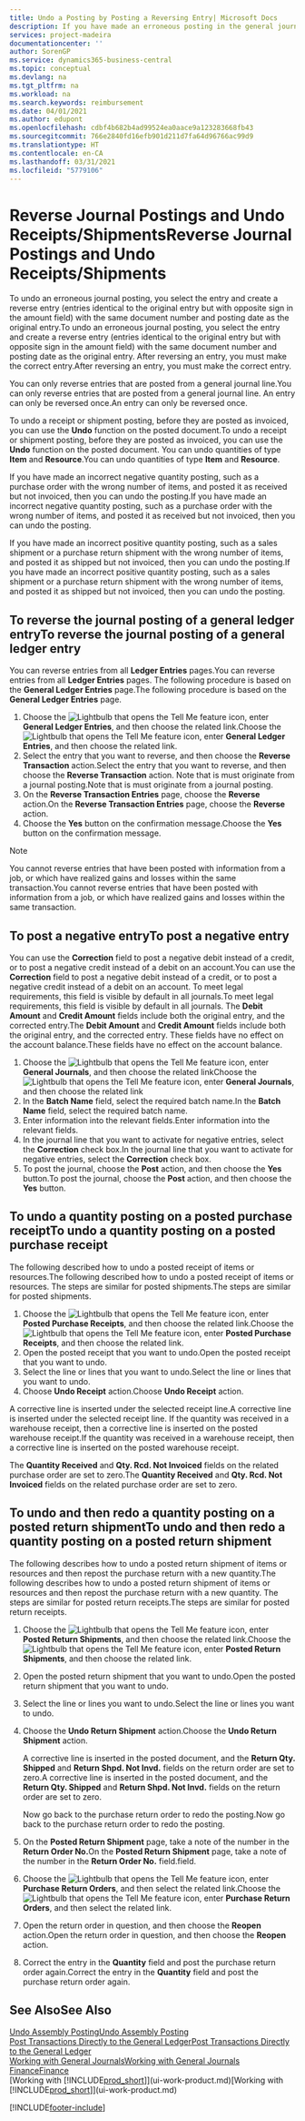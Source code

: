 ```yaml
---
title: Undo a Posting by Posting a Reversing Entry| Microsoft Docs
description: If you have made an erroneous posting in the general journal, then you can use the Reverse Transaction function to undo the posting with a correct audit trail.
services: project-madeira
documentationcenter: ''
author: SorenGP
ms.service: dynamics365-business-central
ms.topic: conceptual
ms.devlang: na
ms.tgt_pltfrm: na
ms.workload: na
ms.search.keywords: reimbursement
ms.date: 04/01/2021
ms.author: edupont
ms.openlocfilehash: cdbf4b682b4ad99524ea0aace9a123283668fb43
ms.sourcegitcommit: 766e2840fd16efb901d211d7fa64d96766ac99d9
ms.translationtype: HT
ms.contentlocale: en-CA
ms.lasthandoff: 03/31/2021
ms.locfileid: "5779106"
---
```

# <a name="reverse-journal-postings-and-undo-receiptsshipments"></a><span data-ttu-id="1fbf2-103">Reverse Journal Postings and Undo Receipts/Shipments</span><span class="sxs-lookup"><span data-stu-id="1fbf2-103">Reverse Journal Postings and Undo Receipts/Shipments</span></span>
<span data-ttu-id="1fbf2-104">To undo an erroneous journal posting, you select the entry and create a reverse entry (entries identical to the original entry but with opposite sign in the amount field) with the same document number and posting date as the original entry.</span><span class="sxs-lookup"><span data-stu-id="1fbf2-104">To undo an erroneous journal posting, you select the entry and create a reverse entry (entries identical to the original entry but with opposite sign in the amount field) with the same document number and posting date as the original entry.</span></span> <span data-ttu-id="1fbf2-105">After reversing an entry, you must make the correct entry.</span><span class="sxs-lookup"><span data-stu-id="1fbf2-105">After reversing an entry, you must make the correct entry.</span></span>

<span data-ttu-id="1fbf2-106">You can only reverse entries that are posted from a general journal line.</span><span class="sxs-lookup"><span data-stu-id="1fbf2-106">You can only reverse entries that are posted from a general journal line.</span></span> <span data-ttu-id="1fbf2-107">An entry can only be reversed once.</span><span class="sxs-lookup"><span data-stu-id="1fbf2-107">An entry can only be reversed once.</span></span>

<span data-ttu-id="1fbf2-108">To undo a receipt or shipment posting, before they are posted as invoiced, you can use the **Undo** function on the posted document.</span><span class="sxs-lookup"><span data-stu-id="1fbf2-108">To undo a receipt or shipment posting, before they are posted as invoiced, you can use the **Undo** function on the posted document.</span></span> <span data-ttu-id="1fbf2-109">You can undo quantities of type **Item** and **Resource**.</span><span class="sxs-lookup"><span data-stu-id="1fbf2-109">You can undo quantities of type **Item** and **Resource**.</span></span>

<span data-ttu-id="1fbf2-110">If you have made an incorrect negative quantity posting, such as a purchase order with the wrong number of items, and posted it as received but not invoiced, then you can undo the posting.</span><span class="sxs-lookup"><span data-stu-id="1fbf2-110">If you have made an incorrect negative quantity posting, such as a purchase order with the wrong number of items, and posted it as received but not invoiced, then you can undo the posting.</span></span>

<span data-ttu-id="1fbf2-111">If you have made an incorrect positive quantity posting, such as a sales shipment or a purchase return shipment with the wrong number of items, and posted it as shipped but not invoiced, then you can undo the posting.</span><span class="sxs-lookup"><span data-stu-id="1fbf2-111">If you have made an incorrect positive quantity posting, such as a sales shipment or a purchase return shipment with the wrong number of items, and posted it as shipped but not invoiced, then you can undo the posting.</span></span>   

## <a name="to-reverse-the-journal-posting-of-a-general-ledger-entry"></a><span data-ttu-id="1fbf2-112">To reverse the journal posting of a general ledger entry</span><span class="sxs-lookup"><span data-stu-id="1fbf2-112">To reverse the journal posting of a general ledger entry</span></span>
<span data-ttu-id="1fbf2-113">You can reverse entries from all **Ledger Entries** pages.</span><span class="sxs-lookup"><span data-stu-id="1fbf2-113">You can reverse entries from all **Ledger Entries** pages.</span></span> <span data-ttu-id="1fbf2-114">The following procedure is based on the **General Ledger Entries** page.</span><span class="sxs-lookup"><span data-stu-id="1fbf2-114">The following procedure is based on the **General Ledger Entries** page.</span></span>
1. <span data-ttu-id="1fbf2-115">Choose the ![Lightbulb that opens the Tell Me feature](media/ui-search/search_small.png "Tell me what you want to do") icon, enter **General Ledger Entries**, and then choose the related link.</span><span class="sxs-lookup"><span data-stu-id="1fbf2-115">Choose the ![Lightbulb that opens the Tell Me feature](media/ui-search/search_small.png "Tell me what you want to do") icon, enter **General Ledger Entries**, and then choose the related link.</span></span>
2. <span data-ttu-id="1fbf2-116">Select the entry that you want to reverse, and then choose the **Reverse Transaction** action.</span><span class="sxs-lookup"><span data-stu-id="1fbf2-116">Select the entry that you want to reverse, and then choose the **Reverse Transaction** action.</span></span> <span data-ttu-id="1fbf2-117">Note that is must originate from a journal posting.</span><span class="sxs-lookup"><span data-stu-id="1fbf2-117">Note that is must originate from a journal posting.</span></span>
3. <span data-ttu-id="1fbf2-118">On the **Reverse Transaction Entries** page, choose the **Reverse** action.</span><span class="sxs-lookup"><span data-stu-id="1fbf2-118">On the **Reverse Transaction Entries** page, choose the **Reverse** action.</span></span>
4. <span data-ttu-id="1fbf2-119">Choose the **Yes** button on the confirmation message.</span><span class="sxs-lookup"><span data-stu-id="1fbf2-119">Choose the **Yes** button on the confirmation message.</span></span>

> [!NOTE]
> <span data-ttu-id="1fbf2-120">You cannot reverse entries that have been posted with information from a job, or which have realized gains and losses within the same transaction.</span><span class="sxs-lookup"><span data-stu-id="1fbf2-120">You cannot reverse entries that have been posted with information from a job, or which have realized gains and losses within the same transaction.</span></span>

## <a name="to-post-a-negative-entry"></a><span data-ttu-id="1fbf2-121">To post a negative entry</span><span class="sxs-lookup"><span data-stu-id="1fbf2-121">To post a negative entry</span></span>  
<span data-ttu-id="1fbf2-122">You can use the **Correction** field to post a negative debit instead of a credit, or to post a negative credit instead of a debit on an account.</span><span class="sxs-lookup"><span data-stu-id="1fbf2-122">You can use the **Correction** field to post a negative debit instead of a credit, or to post a negative credit instead of a debit on an account.</span></span> <span data-ttu-id="1fbf2-123">To meet legal requirements, this field is visible by default in all journals.</span><span class="sxs-lookup"><span data-stu-id="1fbf2-123">To meet legal requirements, this field is visible by default in all journals.</span></span> <span data-ttu-id="1fbf2-124">The **Debit Amount** and **Credit Amount** fields include both the original entry, and the corrected entry.</span><span class="sxs-lookup"><span data-stu-id="1fbf2-124">The **Debit Amount** and **Credit Amount** fields include both the original entry, and the corrected entry.</span></span> <span data-ttu-id="1fbf2-125">These fields have no effect on the account balance.</span><span class="sxs-lookup"><span data-stu-id="1fbf2-125">These fields have no effect on the account balance.</span></span>  

1.  <span data-ttu-id="1fbf2-126">Choose the ![Lightbulb that opens the Tell Me feature](media/ui-search/search_small.png "Tell me what you want to do") icon, enter **General Journals**, and then choose the related link</span><span class="sxs-lookup"><span data-stu-id="1fbf2-126">Choose the ![Lightbulb that opens the Tell Me feature](media/ui-search/search_small.png "Tell me what you want to do") icon, enter **General Journals**, and then choose the related link</span></span>  
2.  <span data-ttu-id="1fbf2-127">In the **Batch Name** field, select the required batch name.</span><span class="sxs-lookup"><span data-stu-id="1fbf2-127">In the **Batch Name** field, select the required batch name.</span></span>  
3.  <span data-ttu-id="1fbf2-128">Enter information into the relevant fields.</span><span class="sxs-lookup"><span data-stu-id="1fbf2-128">Enter information into the relevant fields.</span></span>  
4.  <span data-ttu-id="1fbf2-129">In the journal line that you want to activate for negative entries, select the **Correction** check box.</span><span class="sxs-lookup"><span data-stu-id="1fbf2-129">In the journal line that you want to activate for negative entries, select the **Correction** check box.</span></span>  
5.  <span data-ttu-id="1fbf2-130">To post the journal, choose the **Post** action, and then choose the **Yes** button.</span><span class="sxs-lookup"><span data-stu-id="1fbf2-130">To post the journal, choose the **Post** action, and then choose the **Yes** button.</span></span>

## <a name="to-undo-a-quantity-posting-on-a-posted-purchase-receipt"></a><span data-ttu-id="1fbf2-131">To undo a quantity posting on a posted purchase receipt</span><span class="sxs-lookup"><span data-stu-id="1fbf2-131">To undo a quantity posting on a posted purchase receipt</span></span>  
<span data-ttu-id="1fbf2-132">The following described how to undo a posted receipt of items or resources.</span><span class="sxs-lookup"><span data-stu-id="1fbf2-132">The following described how to undo a posted receipt of items or resources.</span></span> <span data-ttu-id="1fbf2-133">The steps are similar for posted shipments.</span><span class="sxs-lookup"><span data-stu-id="1fbf2-133">The steps are similar for posted shipments.</span></span>

1.  <span data-ttu-id="1fbf2-134">Choose the ![Lightbulb that opens the Tell Me feature](media/ui-search/search_small.png "Tell me what you want to do") icon, enter **Posted Purchase Receipts**, and then choose the related link.</span><span class="sxs-lookup"><span data-stu-id="1fbf2-134">Choose the ![Lightbulb that opens the Tell Me feature](media/ui-search/search_small.png "Tell me what you want to do") icon, enter **Posted Purchase Receipts**, and then choose the related link.</span></span>  
2.  <span data-ttu-id="1fbf2-135">Open the posted receipt that you want to undo.</span><span class="sxs-lookup"><span data-stu-id="1fbf2-135">Open the posted receipt that you want to undo.</span></span>  
3.  <span data-ttu-id="1fbf2-136">Select the line or lines that you want to undo.</span><span class="sxs-lookup"><span data-stu-id="1fbf2-136">Select the line or lines that you want to undo.</span></span>  
4.  <span data-ttu-id="1fbf2-137">Choose **Undo Receipt** action.</span><span class="sxs-lookup"><span data-stu-id="1fbf2-137">Choose **Undo Receipt** action.</span></span>

<span data-ttu-id="1fbf2-138">A corrective line is inserted under the selected receipt line.</span><span class="sxs-lookup"><span data-stu-id="1fbf2-138">A corrective line is inserted under the selected receipt line.</span></span> <span data-ttu-id="1fbf2-139">If the quantity was received in a warehouse receipt, then a corrective line is inserted on the posted warehouse receipt.</span><span class="sxs-lookup"><span data-stu-id="1fbf2-139">If the quantity was received in a warehouse receipt, then a corrective line is inserted on the posted warehouse receipt.</span></span>  

<span data-ttu-id="1fbf2-140">The **Quantity Received** and **Qty. Rcd. Not Invoiced** fields on the related purchase order are set to zero.</span><span class="sxs-lookup"><span data-stu-id="1fbf2-140">The **Quantity Received** and **Qty. Rcd. Not Invoiced** fields on the related purchase order are set to zero.</span></span>

## <a name="to-undo-and-then-redo-a-quantity-posting-on-a-posted-return-shipment"></a><span data-ttu-id="1fbf2-141">To undo and then redo a quantity posting on a posted return shipment</span><span class="sxs-lookup"><span data-stu-id="1fbf2-141">To undo and then redo a quantity posting on a posted return shipment</span></span>
<span data-ttu-id="1fbf2-142">The following describes how to undo a posted return shipment of items or resources and then repost the purchase return with a new quantity.</span><span class="sxs-lookup"><span data-stu-id="1fbf2-142">The following describes how to undo a posted return shipment of items or resources and then repost the purchase return with a new quantity.</span></span> <span data-ttu-id="1fbf2-143">The steps are similar for posted return receipts.</span><span class="sxs-lookup"><span data-stu-id="1fbf2-143">The steps are similar for posted return receipts.</span></span>

1.  <span data-ttu-id="1fbf2-144">Choose the ![Lightbulb that opens the Tell Me feature](media/ui-search/search_small.png "Tell me what you want to do") icon, enter **Posted Return Shipments**, and then choose the related link.</span><span class="sxs-lookup"><span data-stu-id="1fbf2-144">Choose the ![Lightbulb that opens the Tell Me feature](media/ui-search/search_small.png "Tell me what you want to do") icon, enter **Posted Return Shipments**, and then choose the related link.</span></span>  
2.  <span data-ttu-id="1fbf2-145">Open the posted return shipment that you want to undo.</span><span class="sxs-lookup"><span data-stu-id="1fbf2-145">Open the posted return shipment that you want to undo.</span></span>
3. <span data-ttu-id="1fbf2-146">Select the line or lines you want to undo.</span><span class="sxs-lookup"><span data-stu-id="1fbf2-146">Select the line or lines you want to undo.</span></span>  

4.  <span data-ttu-id="1fbf2-147">Choose the **Undo Return Shipment** action.</span><span class="sxs-lookup"><span data-stu-id="1fbf2-147">Choose the **Undo Return Shipment** action.</span></span>  

    <span data-ttu-id="1fbf2-148">A corrective line is inserted in the posted document, and the **Return Qty. Shipped** and **Return Shpd. Not Invd.** fields on the return order are set to zero.</span><span class="sxs-lookup"><span data-stu-id="1fbf2-148">A corrective line is inserted in the posted document, and the **Return Qty. Shipped** and **Return Shpd. Not Invd.** fields on the return order are set to zero.</span></span>  

    <span data-ttu-id="1fbf2-149">Now go back to the purchase return order to redo the posting.</span><span class="sxs-lookup"><span data-stu-id="1fbf2-149">Now go back to the purchase return order to redo the posting.</span></span>  

5.  <span data-ttu-id="1fbf2-150">On the **Posted Return Shipment** page, take a note of the number in the **Return Order No.**</span><span class="sxs-lookup"><span data-stu-id="1fbf2-150">On the **Posted Return Shipment** page, take a note of the number in the **Return Order No.**</span></span> <span data-ttu-id="1fbf2-151">field.</span><span class="sxs-lookup"><span data-stu-id="1fbf2-151">field.</span></span>  
6.  <span data-ttu-id="1fbf2-152">Choose the ![Lightbulb that opens the Tell Me feature](media/ui-search/search_small.png "Tell me what you want to do") icon, enter **Purchase Return Orders**, and then select the related link.</span><span class="sxs-lookup"><span data-stu-id="1fbf2-152">Choose the ![Lightbulb that opens the Tell Me feature](media/ui-search/search_small.png "Tell me what you want to do") icon, enter **Purchase Return Orders**, and then select the related link.</span></span>  
7.  <span data-ttu-id="1fbf2-153">Open the return order in question, and then choose the **Reopen** action.</span><span class="sxs-lookup"><span data-stu-id="1fbf2-153">Open the return order in question, and then choose the **Reopen** action.</span></span>  
8.  <span data-ttu-id="1fbf2-154">Correct the entry in the **Quantity** field and post the purchase return order again.</span><span class="sxs-lookup"><span data-stu-id="1fbf2-154">Correct the entry in the **Quantity** field and post the purchase return order again.</span></span>  

## <a name="see-also"></a><span data-ttu-id="1fbf2-155">See Also</span><span class="sxs-lookup"><span data-stu-id="1fbf2-155">See Also</span></span>
[<span data-ttu-id="1fbf2-156">Undo Assembly Posting</span><span class="sxs-lookup"><span data-stu-id="1fbf2-156">Undo Assembly Posting</span></span>](assembly-how-to-undo-assembly-posting.md)  
[<span data-ttu-id="1fbf2-157">Post Transactions Directly to the General Ledger</span><span class="sxs-lookup"><span data-stu-id="1fbf2-157">Post Transactions Directly to the General Ledger</span></span>](finance-how-post-transactions-directly.md)  
[<span data-ttu-id="1fbf2-158">Working with General Journals</span><span class="sxs-lookup"><span data-stu-id="1fbf2-158">Working with General Journals</span></span>](ui-work-general-journals.md)  
[<span data-ttu-id="1fbf2-159">Finance</span><span class="sxs-lookup"><span data-stu-id="1fbf2-159">Finance</span></span>](finance.md)  
<span data-ttu-id="1fbf2-160">[Working with [!INCLUDE[prod_short](includes/prod_short.md)]](ui-work-product.md)</span><span class="sxs-lookup"><span data-stu-id="1fbf2-160">[Working with [!INCLUDE[prod_short](includes/prod_short.md)]](ui-work-product.md)</span></span>  


[!INCLUDE[footer-include](includes/footer-banner.md)]
